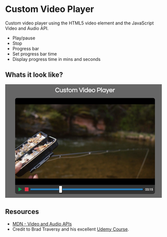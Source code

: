 # Custom Video Player
Custom video player using the HTML5 video element and the JavaScript Video and Audio API.

* Play/pause
* Stop
* Progress bar
* Set progress bar time
* Display progress time in mins and seconds

## Whats it look like?
![](docs/video-1.png)

## Resources
* [MDN - Video and Audio APIs](https://developer.mozilla.org/en-US/docs/Learn/JavaScript/Client-side_web_APIs/Video_and_audio_APIs)
* Credit to Brad Traversy and his excellent [Udemy Course](https://www.udemy.com/course/web-projects-with-vanilla-javascript). 